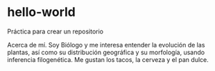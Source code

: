 # hello-world
Práctica para crear un repositorio

Acerca de mí. Soy Biólogo y me interesa entender la evolución de las plantas, así como su distribución geográfica y su morfología, usando inferencia filogenética. Me gustan los tacos, la cerveza y el pan dulce.
